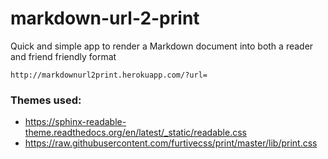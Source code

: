 # markdown-url-2-print

Quick and simple app to render a Markdown document into both a reader and friend friendly format

    http://markdownurl2print.herokuapp.com/?url=

### Themes used:
- https://sphinx-readable-theme.readthedocs.org/en/latest/_static/readable.css
- https://raw.githubusercontent.com/furtivecss/print/master/lib/print.css
